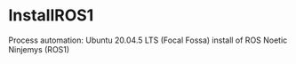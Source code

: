 # InstallROS1
Process automation: Ubuntu 20.04.5 LTS (Focal Fossa) install of ROS Noetic Ninjemys (ROS1)
